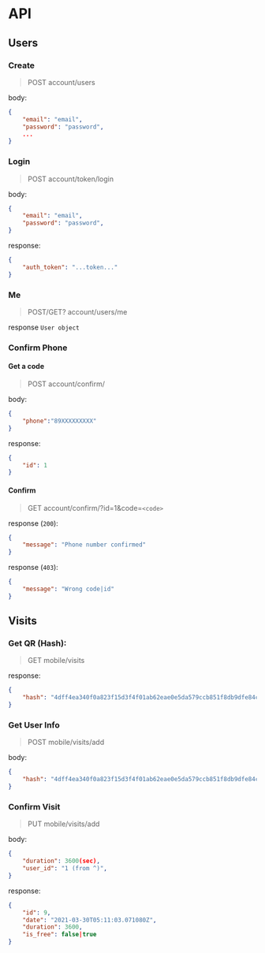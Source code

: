 # API

## Users

### Create

> POST account/users

body:
```json
{
    "email": "email",
    "password": "password",
    ...
}
```

### Login

> POST account/token/login


body:
```json
{
    "email": "email",
    "password": "password",
}
```

response:
```json
{
    "auth_token": "...token..."
}
```

### Me

> POST/GET? account/users/me

response `User object`


### Confirm Phone

#### Get a code

> POST account/confirm/

body:
```json
{
    "phone":"89XXXXXXXXX"
}
```

response:
```json
{
    "id": 1
}
```

#### Confirm

> GET account/confirm/?id=1&code=`<code>`

response (`200`):
```json
{
    "message": "Phone number confirmed"
}
```

response (`403`):
```json
{
    "message": "Wrong code|id"
}
```

## Visits

### Get QR (Hash):

> GET mobile/visits

response:
```json
{
    "hash": "4dff4ea340f0a823f15d3f4f01ab62eae0e5da579ccb851f8db9dfe84c58b2b37b89903a740e1ee172da793a6e79d560e5f7f9bd058a12a280433ed6fa46510a"
}
```

### Get User Info

> POST mobile/visits/add

body:
```json
{
    "hash": "4dff4ea340f0a823f15d3f4f01ab62eae0e5da579ccb851f8db9dfe84c58b2b37b89903a740e1ee172da793a6e79d560e5f7f9bd058a12a280433ed6fa46510a"
}
```

### Confirm Visit

> PUT mobile/visits/add

body:
```json
{
    "duration": 3600(sec),
    "user_id": "1 (from ^)",
}
```

response:
```json
{
    "id": 9,
    "date": "2021-03-30T05:11:03.071080Z",
    "duration": 3600,
    "is_free": false|true
}
```
